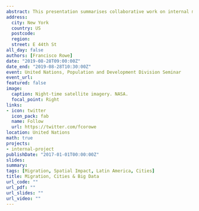 ```yaml
---
abstract: This presentation summarises collaborative work on internal migration in Latin American cities. It also proposes ways how twitter data and machine learning can be used to measure internal migration and an approach to measure the relative importance of global bilateral migration flows.
address:
  city: New York
  country: US
  postcode: 
  region: 
  street: E 44th St
all_day: false
authors: [Francisco Rowe]
date: "2019-08-28T09:00:00Z"
date_end: "2019-08-28T10:30:00Z"
event: United Nations, Population and Development Division Seminar
event_url: 
featured: false
image:
  caption: Night-time satellite imagery. NASA.
  focal_point: Right
links:
- icon: twitter
  icon_pack: fab
  name: Follow
  url: https://twitter.com/fcorowe
location: United Nations
math: true
projects:
- internal-project
publishDate: "2017-01-01T00:00:00Z"
slides: 
summary:
tags: [Migration, Spatial Impact, Latin America, Cities]
title: Migration, Cities & Big Data
url_code: ""
url_pdf: ""
url_slides: ""
url_video: ""
---
```

